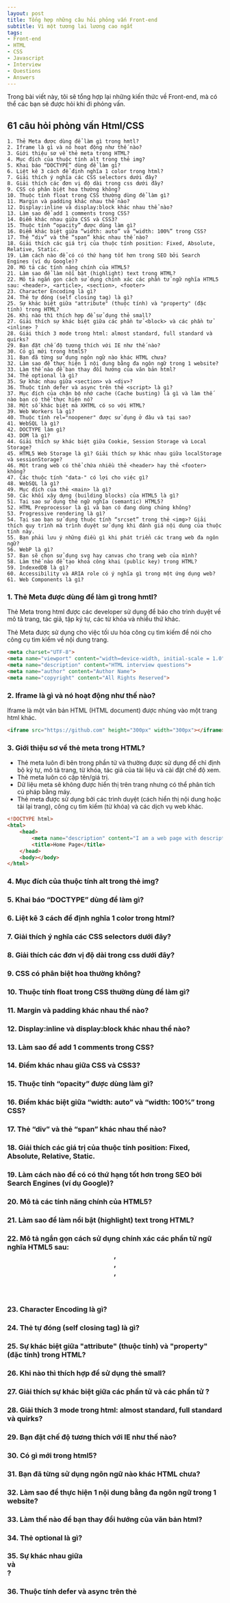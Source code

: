 ```yaml
---
layout: post
title: Tổng hợp những câu hỏi phỏng vấn Front-end
subtitle: Vì một tương lai lương cao ngất
tags:
- Front-end
- HTML
- CSS
- Javascript
- Interview
- Questions
- Answers
---
```

Trong bài viết này, tôi sẽ tổng hợp lại những kiến thức về Front-end, mà có thể các bạn sẽ được hỏi khi đi phỏng vấn.

## 61 câu hỏi phỏng vấn Html/CSS
    1. Thẻ Meta được dùng để làm gì trong hmtl?
    2. Iframe là gì và nó hoạt động như thế nào?
    3. Giới thiệu sơ về thẻ meta trong HTML?
    4. Mục đích của thuộc tính alt trong thẻ img?
    5. Khai báo “DOCTYPE” dùng để làm gì?
    6. Liệt kê 3 cách để định nghĩa 1 color trong html?
    7. Giải thích ý nghĩa các CSS selectors dưới đây?
    8. Giải thích các đơn vị độ dài trong css dưới đây?
    9. CSS có phân biệt hoa thường không?
    10. Thuộc tính float trong CSS thường dùng để làm gì?
    11. Margin và padding khác nhau thế nào?
    12. Display:inline và display:block khác nhau thể nào?
    13. Làm sao để add 1 comments trong CSS?
    14. Điểm khác nhau giữa CSS và CSS3?
    15. Thuộc tính “opacity” được dùng làm gì?
    16. Điểm khác biệt giữa “width: auto” và “width: 100%” trong CSS?
    17. Thẻ “div” và thẻ “span” khác nhau thế nào?
    18. Giải thích các giá trị của thuộc tính position: Fixed, Absolute, Relative, Static.
    19. Làm cách nào để có có thứ hạng tốt hơn trong SEO bởi Search Engines (ví dụ Google)?
    20. Mô tả các tính năng chính của HTML5?
    21. Làm sao để làm nổi bật (highlight) text trong HTML?
    22. Mô tả ngắn gọn cách sử dụng chính xác các phần tử ngữ nghĩa HTML5 sau: <header>, <article>, <section>, <footer>
    23. Character Encoding là gì?
    24. Thẻ tự đóng (self closing tag) là gì?
    25. Sự khác biệt giữa "attribute" (thuộc tính) và "property" (đặc tính) trong HTML?
    26. Khi nào thì thích hợp để sử dụng thẻ small?
    27. Giải thích sự khác biệt giữa các phần tử <block> và các phần tử <inline> ?
    28. Giải thích 3 mode trong html: almost standard, full standard và quirks?
    29. Bạn đặt chế độ tương thích với IE như thế nào?
    30. Có gì mới trong html5?
    31. Bạn đã từng sử dụng ngôn ngữ nào khác HTML chưa?
    32. Làm sao để thực hiện 1 nội dung bằng đa ngôn ngữ trong 1 website?
    33. Làm thế nào để bạn thay đổi hướng của văn bản html?
    34. Thẻ optional là gì?
    35. Sự khác nhau giữa <section> và <div>?
    36. Thuộc tính defer và async trên thẻ <script> là gì?
    37. Mục đích của chặn bộ nhớ cache (Cache busting) là gì và làm thế nào bạn có thể thực hiện nó?
    38. Một số khác biệt mà XHTML có so với HTML?
    39. Web Workers là gì?
    40. Thuộc tính rel="noopener" được sử dụng ở đâu và tại sao?
    41. WebSQL là gì?
    42. DOCTYPE làm gì?
    43. DOM là gì?
    44. Giải thích sự khác biệt giữa Cookie, Session Storage và Local Storage?
    45. HTML5 Web Storage là gì? Giải thích sự khác nhau giữa localStorage và sessionStorage?
    46. Một trang web có thể chứa nhiều thẻ <header> hay thẻ <footer> không?
    47. Các thuộc tính "data-" có lợi cho việc gì?
    48. WebSQL là gì?
    49. Mục đích của thẻ <main> là gì?
    50. Các khối xây dựng (building blocks) của HTML5 là gì?
    51. Tại sao sử dụng thẻ ngữ nghĩa (semantic) HTML5?
    52. HTML Preprocessor là gì và bạn có đang dùng chúng không?
    53. Progressive rendering là gì?
    54. Tại sao bạn sử dụng thuộc tính “srcset” trong thẻ <img>? Giải thích quy trình mà trình duyệt sử dụng khi đánh giá nội dung của thuộc tính này. 
    55. Bạn phải lưu ý những điều gì khi phát triển các trang web đa ngôn ngữ?
    56. WebP là gì?
    57. Bạn sẽ chọn sử dụng svg hay canvas cho trang web của mình?
    58. Làm thế nào để tạo khoá công khai (public key) trong HTML?
    59. IndexedDB là gì?
    60. Accessibility và ARIA role có ý nghĩa gì trong một ứng dụng web?
    61. Web Components là gì?

### 1. Thẻ Meta được dùng để làm gì trong hmtl?
Thẻ Meta trong html được các developer sử dụng để báo cho trình duyệt về mô tả trang, tác giả, tập ký tự, các từ khóa và nhiều thứ khác.

Thẻ Meta được sử dụng cho việc tối ưu hóa công cụ tìm kiếm để nói cho công cụ tìm kiếm về nội dung trang.
```html
<meta charset="UTF-8">
<meta name="viewport" content="width=device-width, initial-scale = 1.0">
<meta name="description" content="HTML interview questions">
<meta name="author" content="Author Name">
<meta name="copyright" content="All Rights Reserved">
```

### 2. Iframe là gì và nó hoạt động như thế nào?
Iframe là một văn bản HTML (HTML document) được nhúng vào một trang html khác.
```html
<iframe src="https://github.com" height="300px" width="300px"></iframe>
```

### 3. Giới thiệu sơ về thẻ meta trong HTML?
- Thẻ meta luôn đi bên trong phần tử <head> và thường được sử dụng để chỉ định bộ ký tự, mô tả trang, từ khóa, tác giả của tài liệu và cài đặt chế độ xem.
- Thẻ meta luôn có cặp tên/giá trị.
- Dữ liệu meta sẽ không được hiển thị trên trang nhưng có thể phân tích cú pháp bằng máy.
- Thẻ meta được sử dụng bởi các trình duyệt (cách hiển thị nội dung hoặc tải lại trang), công cụ tìm kiếm (từ khóa) và các dịch vụ web khác.
```html
<!DOCTYPE html>
<html>
    <head>
        <meta name="description" content="I am a web page with description" />
        <title>Home Page</title>
    </head>
    <body></body>
</html>
```

### 4. Mục đích của thuộc tính alt trong thẻ img?
### 5. Khai báo “DOCTYPE” dùng để làm gì?
### 6. Liệt kê 3 cách để định nghĩa 1 color trong html?
### 7. Giải thích ý nghĩa các CSS selectors dưới đây?
### 8. Giải thích các đơn vị độ dài trong css dưới đây?
### 9. CSS có phân biệt hoa thường không?
### 10. Thuộc tính float trong CSS thường dùng để làm gì?
### 11. Margin và padding khác nhau thế nào?
### 12. Display:inline và display:block khác nhau thể nào?
### 13. Làm sao để add 1 comments trong CSS?
### 14. Điểm khác nhau giữa CSS và CSS3?
### 15. Thuộc tính “opacity” được dùng làm gì?
### 16. Điểm khác biệt giữa “width: auto” và “width: 100%” trong CSS?
### 17. Thẻ “div” và thẻ “span” khác nhau thế nào?
### 18. Giải thích các giá trị của thuộc tính position: Fixed, Absolute, Relative, Static.
### 19. Làm cách nào để có có thứ hạng tốt hơn trong SEO bởi Search Engines (ví dụ Google)?
### 20. Mô tả các tính năng chính của HTML5?
### 21. Làm sao để làm nổi bật (highlight) text trong HTML?
### 22. Mô tả ngắn gọn cách sử dụng chính xác các phần tử ngữ nghĩa HTML5 sau: <header>, <article>, <section>, <footer>
### 23. Character Encoding là gì?
### 24. Thẻ tự đóng (self closing tag) là gì?
### 25. Sự khác biệt giữa "attribute" (thuộc tính) và "property" (đặc tính) trong HTML?
### 26. Khi nào thì thích hợp để sử dụng thẻ small?
### 27. Giải thích sự khác biệt giữa các phần tử <block> và các phần tử <inline> ?
### 28. Giải thích 3 mode trong html: almost standard, full standard và quirks?
### 29. Bạn đặt chế độ tương thích với IE như thế nào?
### 30. Có gì mới trong html5?
### 31. Bạn đã từng sử dụng ngôn ngữ nào khác HTML chưa?
### 32. Làm sao để thực hiện 1 nội dung bằng đa ngôn ngữ trong 1 website?
### 33. Làm thế nào để bạn thay đổi hướng của văn bản html?
### 34. Thẻ optional là gì?
### 35. Sự khác nhau giữa <section> và <div>?
### 36. Thuộc tính defer và async trên thẻ <script> là gì?
### 37. Mục đích của chặn bộ nhớ cache (Cache busting) là gì và làm thế nào bạn có thể thực hiện nó?
### 38. Một số khác biệt mà XHTML có so với HTML?
### 39. Web Workers là gì?
### 40. Thuộc tính rel="noopener" được sử dụng ở đâu và tại sao?
### 41. WebSQL là gì?
### 42. DOCTYPE làm gì?
### 43. DOM là gì?
### 44. Giải thích sự khác biệt giữa Cookie, Session Storage và Local Storage?
### 45. HTML5 Web Storage là gì? Giải thích sự khác nhau giữa localStorage và sessionStorage?
### 46. Một trang web có thể chứa nhiều thẻ <header> hay thẻ <footer> không?
### 47. Các thuộc tính "data-" có lợi cho việc gì?
### 48. WebSQL là gì?
### 49. Mục đích của thẻ <main> là gì?
### 50. Các khối xây dựng (building blocks) của HTML5 là gì?
### 51. Tại sao sử dụng thẻ ngữ nghĩa (semantic) HTML5?
### 52. HTML Preprocessor là gì và bạn có đang dùng chúng không?
### 53. Progressive rendering là gì?
### 54. Tại sao bạn sử dụng thuộc tính “srcset” trong thẻ <img>? Giải thích quy trình mà trình duyệt sử dụng khi đánh giá nội dung của thuộc tính này. 
### 55. Bạn phải lưu ý những điều gì khi phát triển các trang web đa ngôn ngữ?
### 56. WebP là gì?
### 57. Bạn sẽ chọn sử dụng svg hay canvas cho trang web của mình?
### 58. Làm thế nào để tạo khoá công khai (public key) trong HTML?
### 59. IndexedDB là gì?
### 60. Accessibility và ARIA role có ý nghĩa gì trong một ứng dụng web?
### 61. Web Components là gì?






Tham khảo:
- [61 câu hỏi phỏng vấn Html/CSS](https://www.phongvanit.com/ky-nang/htmlcss-1007)
- [42 câu hỏi phỏng vấn Javascript](https://www.phongvanit.com/ky-nang/javascript-1000)

